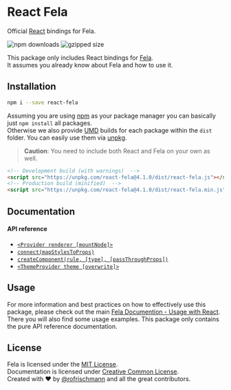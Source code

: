 # React Fela

Official [React](https://github.com/facebook/react) bindings for Fela.

<img alt="npm downloads" src="https://img.shields.io/npm/dm/react-fela.svg">
<img alt="gzipped size" src="https://img.shields.io/badge/gzipped-1.79kb-brightgreen.svg">

This package only includes React bindings for [Fela](http://github.com/rofrischmann/fela).<br>
It assumes you already know about Fela and how to use it.

## Installation
```sh
npm i --save react-fela
```

Assuming you are using [npm](https://www.npmjs.com) as your package manager you can basically just `npm install` all packages. <br>
Otherwise we also provide [UMD](https://github.com/umdjs/umd) builds for each package within the `dist` folder. You can easily use them via [unpkg](https://unpkg.com/).
> **Caution**: You need to include both React and Fela on your own as well.

```HTML
<!-- Development build (with warnings)  -->
<script src="https://unpkg.com/react-fela@4.1.0/dist/react-fela.js"></script>
<!-- Production build (minified)  -->
<script src="https://unpkg.com/react-fela@4.1.0/dist/react-fela.min.js"></script>
```

## Documentation
#### API reference
* [`<Provider renderer [mountNode]>`](docs/Provider.md)
* [`connect(mapStylesToProps)`](docs/connect.md)
* [`createComponent(rule, [type], [passThroughProps])`](docs/createComponent.md)
* [`<ThemeProvider theme [overwrite]>`](docs/ThemeProvider.md)

## Usage
For more information and best practices on how to effectively use this package, please check out the main [Fela Documention - Usage with React](http://fela.js.org/docs/guides/UsageWithReact.html). There you will also find some usage examples. This package only contains the pure API reference documentation.


## License
Fela is licensed under the [MIT License](http://opensource.org/licenses/MIT).<br>
Documentation is licensed under [Creative Common License](http://creativecommons.org/licenses/by/4.0/).<br>
Created with ♥ by [@rofrischmann](http://rofrischmann.de) and all the great contributors.

